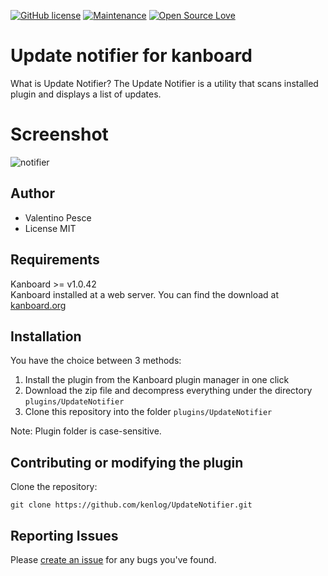 [![GitHub license](https://img.shields.io/github/license/Naereen/StrapDown.js.svg)](https://github.com/kenlog/UpdateNotifier/blob/master/LICENSE)
[![Maintenance](https://img.shields.io/badge/Maintained%3F-yes-green.svg)](https://github.com/kenlog/UpdateNotifier/graphs/contributors)
[![Open Source Love](https://badges.frapsoft.com/os/v1/open-source.svg?v=103)]()

# Update notifier for kanboard
What is Update Notifier? The Update Notifier is a utility that scans installed plugin and displays a list of updates.

# Screenshot
![notifier](https://user-images.githubusercontent.com/11728231/47584178-c679fc00-d959-11e8-8577-ab0f55706d1f.jpg)

Author
------------
- Valentino Pesce
- License MIT

Requirements
------------
Kanboard >= v1.0.42  
Kanboard installed at a web server.
You can find the download at [kanboard.org](https://kanboard.org/)

Installation
------------
You have the choice between 3 methods:

1. Install the plugin from the Kanboard plugin manager in one click
2. Download the zip file and decompress everything under the directory `plugins/UpdateNotifier`
3. Clone this repository into the folder `plugins/UpdateNotifier`

Note: Plugin folder is case-sensitive.

Contributing or modifying the plugin
------------
Clone the repository: 
```console 
git clone https://github.com/kenlog/UpdateNotifier.git
```
Reporting Issues
------------
Please [create an issue](https://github.com/kenlog/UpdateNotifier/issues) for any bugs you've found.
